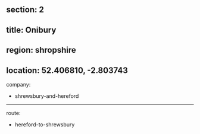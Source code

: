 section: 2
----
title: Onibury
----
region: shropshire
----
location: 52.406810, -2.803743
----
company:
- shrewsbury-and-hereford
----
route:
- hereford-to-shrewsbury
